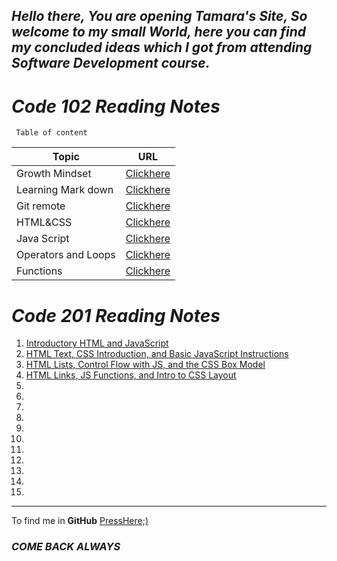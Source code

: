 ## _Hello there, You are opening Tamara's Site, So welcome to my small World, here you can find my concluded ideas which I got from attending Software Development course._ 

#  ***Code 102 Reading Notes***

     Table of content
Topic          | URL
------------ | -------------
Growth Mindset | [Clickhere](./README) 
Learning Mark down      |[Clickhere](./markdown)
Git remote      |[Clickhere](./Git-remote)
HTML&CSS |  [Clickhere](./class-03)
Java Script |  [Clickhere](./class-04)
 Operators and Loops | [Clickhere](./class-05)  
 Functions | [Clickhere](./class-06)  

#  ***Code 201 Reading Notes***

1.  [Introductory HTML and JavaScript](./Code201-class-01)
1. [HTML Text, CSS Introduction, and Basic JavaScript Instructions](./Code201-class-02)
1. [HTML Lists, Control Flow with JS, and the CSS Box Model](./code201/class-03)
1. [HTML Links, JS Functions, and Intro to CSS Layout](./code201/class-04)
1. 
1. 
1. 
1. 
1. 
1. 
1. 
1. 
1. 
1. 
1. 


***


To find me in **GitHub** [PressHere;)](https://github.com/Tamaraalrashed)

### _COME BACK ALWAYS_


